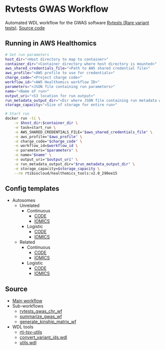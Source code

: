 # Rvtests GWAS Workflow

Automated WDL workflow for the GWAS software [Rvtests (Rare variant tests)](http://zhanxw.github.io/rvtests/).
[Source code](https://github.com/RTIInternational/biocloud_gwas_workflows/tree/master/association_testing/rvtests/wdl_v1.1/)


## Running in AWS Healthomics

``` bash
# Set run parameters
host_dir="<Host directory to map to container>"
container_dir="<Container directory where host directory is mounted>"
aws_shared_credentials_file="<Path to AWS shared credential file>"
aws_profile="<AWS profile to use for credentials>"
charge_code="<Project charge code>"
workflow_id="<AWS Healthomics workflow ID>"
parameters="<JSON file containing run parameters>"
name="<Name of run>"
output_uri="<S3 location for run output>"
run_metadata_output_dir="<Dir where JSON file containing run metadata will be written>"
storage_capacity="<Size of storage for entire run>"

# Start run
docker run -ti \
    -v $host_dir:$container_dir \
    -e task=start_run \
    -e AWS_SHARED_CREDENTIALS_FILE="$aws_shared_credentials_file" \
    -e aws_profile="$aws_profile" \
    -e charge_code="$charge_code" \
    -e workflow_id=$workflow_id \
    -e parameters="$parameters" \
    -e name="$name" \
    -e output_uri="$output_uri" \
    -e run_metadata_output_dir="$run_metadata_output_dir" \
    -e storage_capacity=$storage_capacity \
    --rm rtibiocloud/healthomics_tools:v2.0_290ee15
```

## Config templates

- Autosomes
    - Unrelated
        - Continuous
            - [CODE](https://github.com/RTIInternational/biocloud_gwas_workflows/blob/master/association_testing/rvtests/wdl_v1.1/config_templates/rvtests_autosomes_unrelated_continuous_code.json)
            - [IOMICS](https://github.com/RTIInternational/biocloud_gwas_workflows/blob/master/association_testing/rvtests/wdl_v1.1/config_templates/rvtests_autosomes_unrelated_continuous_iomics.json)
        - Logistic
            - [CODE](https://github.com/RTIInternational/biocloud_gwas_workflows/blob/master/association_testing/rvtests/wdl_v1.1/config_templates/rvtests_autosomes_unrelated_logistic_code.json)
            - [IOMICS](https://github.com/RTIInternational/biocloud_gwas_workflows/blob/master/association_testing/rvtests/wdl_v1.1/config_templates/rvtests_autosomes_unrelated_logistic_iomics.json)
    - Related
        - Continuous
            - [CODE](https://github.com/RTIInternational/biocloud_gwas_workflows/blob/master/association_testing/rvtests/wdl_v1.1/config_templates/rvtests_autosomes_related_continuous_code.json)
            - [IOMICS](https://github.com/RTIInternational/biocloud_gwas_workflows/blob/master/association_testing/rvtests/wdl_v1.1/config_templates/rvtests_autosomes_related_continuous_iomics.json)
        - Logistic
            - [CODE](https://github.com/RTIInternational/biocloud_gwas_workflows/blob/master/association_testing/rvtests/wdl_v1.1/config_templates/rvtests_autosomes_related_logistic_code.json)
            - [IOMICS](https://github.com/RTIInternational/biocloud_gwas_workflows/blob/master/association_testing/rvtests/wdl_v1.1/config_templates/rvtests_autosomes_related_logistic_iomics.json)

## Source

- [Main workflow](https://github.com/RTIInternational/biocloud_gwas_workflows/tree/master/association_testing/rvtests/wdl_v1.1/rvtests_gwas_wf.wdl)
- Sub-workflows
    - [rvtests_gwas_chr_wf](https://github.com/RTIInternational/biocloud_gwas_workflows/blob/master/association_testing/rvtests/wdl_v1.1/rvtests_gwas_chr_wf.wdl)
    - [summarize_gwas_wf](https://github.com/RTIInternational/biocloud_gwas_workflows/blob/master/helper_workflows/summarize_gwas/wdl_v1.1/summarize_gwas_wf.wdl)
    - [generate_kinship_matrix_wf](https://github.com/RTIInternational/biocloud_gwas_workflows/blob/master/helper_workflows/generate_kinship_matrix/wdl_v1.1/generate_kinship_matrix_wf.wdl)
- WDL tools
    - [rti-tsv-utils](https://github.com/RTIInternational/biocloud_wdl_tools/blob/master/rti-tsv-utils/wdl_v1.1/rti-tsv-utils.wdl)
    - [convert_variant_ids.wdl](https://github.com/RTIInternational/biocloud_wdl_tools/blob/master/convert_variant_ids/wdl_v1.1/convert_variant_ids.wdl)
    - [utils.wdl](https://github.com/RTIInternational/biocloud_wdl_tools/blob/master/utils/wdl_v1.1/utils.wdl)
